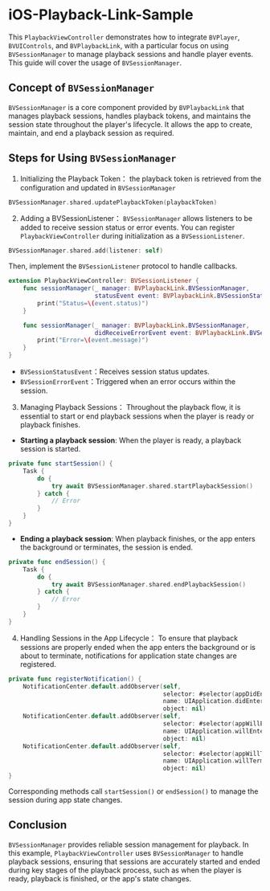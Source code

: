 # iOS-Playback-Link-Sample

This `PlaybackViewController` demonstrates how to integrate `BVPlayer`, `BVUIControls`, and `BVPlaybackLink`, with a particular focus on using `BVSessionManager` to manage playback sessions and handle player events. 
This guide will cover the usage of `BVSessionManager`.

## Concept of `BVSessionManager`
`BVSessionManager` is a core component provided by `BVPlaybackLink` that manages playback sessions, handles playback tokens, and maintains the session state throughout the player's lifecycle. It allows the app to create, maintain, and end a playback session as required.

## Steps for Using `BVSessionManager`

1. Initializing the Playback Token：
the playback token is retrieved from the configuration and updated in `BVSessionManager`
```swift
BVSessionManager.shared.updatePlaybackToken(playbackToken)
```
2. Adding a BVSessionListener：
`BVSessionManager` allows listeners to be added to receive session status or error events. 
You can register `PlaybackViewController` during initialization as a `BVSessionListener`.
```swift
BVSessionManager.shared.add(listener: self)
```
Then, implement the `BVSessionListener` protocol to handle callbacks.
```swift
extension PlaybackViewController: BVSessionListener {
    func sessionManager(_ manager: BVPlaybackLink.BVSessionManager,
                        statusEvent event: BVPlaybackLink.BVSessionStatusEvent) {
        print("Status=\(event.status)")
    }

    func sessionManager(_ manager: BVPlaybackLink.BVSessionManager,
                        didReceiveErrorEvent event: BVPlaybackLink.BVSessionErrorEvent) {
        print("Error=\(event.message)")
    }
}
```
- `BVSessionStatusEvent`：Receives session status updates.
- `BVSessionErrorEvent`：Triggered when an error occurs within the session.

3. Managing Playback Sessions：
Throughout the playback flow, it is essential to start or end playback sessions when the player is ready or playback finishes.

- **Starting a playback session**: When the player is ready, a playback session is started.
```swift
private func startSession() {
    Task {
        do {
            try await BVSessionManager.shared.startPlaybackSession()
        } catch {
            // Error
        }
    }
}
```

- **Ending a playback session**: When playback finishes, or the app enters the background or terminates, the session is ended.
```swift
private func endSession() {
    Task {
        do {
            try await BVSessionManager.shared.endPlaybackSession()
        } catch {
            // Error
        }
    }
}
```

4.  Handling Sessions in the App Lifecycle：
To ensure that playback sessions are properly ended when the app enters the background or is about to terminate, notifications for application state changes are registered.
```swift
private func registerNotification() {
    NotificationCenter.default.addObserver(self,
                                           selector: #selector(appDidEnterBackground),
                                           name: UIApplication.didEnterBackgroundNotification,
                                           object: nil)
    NotificationCenter.default.addObserver(self,
                                           selector: #selector(appWillEnterForeground),
                                           name: UIApplication.willEnterForegroundNotification,
                                           object: nil)
    NotificationCenter.default.addObserver(self,
                                           selector: #selector(appWillTerminate),
                                           name: UIApplication.willTerminateNotification,
                                           object: nil)
}
```
Corresponding methods call `startSession()` or `endSession()` to manage the session during app state changes.

## Conclusion
`BVSessionManager` provides reliable session management for playback. In this example, `PlaybackViewController` uses `BVSessionManager` to handle playback sessions, ensuring that sessions are accurately started and ended during key stages of the playback process, such as when the player is ready, playback is finished, or the app's state changes.

